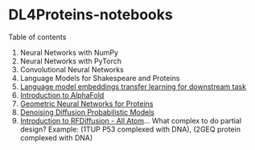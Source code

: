 # DL4Proteins-notebooks

Table of contents

1. Neural Networks with NumPy
2. Neural Networks with PyTorch
3. Convolutional Neural Networks
4. Language Models for Shakespeare and Proteins
5. [Language model embeddings transfer learning for downstream task](https://colab.research.google.com/drive/1u8OhKlsm_pcuB2vYWSR8JXQELY0YfDgq?usp=sharing)
6. [Introduction to AlphaFold](https://colab.research.google.com/drive/1eDrb1ZvvpzhTLyjGi8KGUc-oDpMz042g?usp=sharing)
7. [Geometric Neural Networks for Proteins](https://colab.research.google.com/drive/1VdnneRmaBTCfvZgnqZrfVR38xGKYTK2O?usp=sharing)
8. [Denoising Diffusion Probabilistic Models](https://drive.google.com/file/d/1mqGxFB58gw_69eIAywfJKowwIpMiWUI4/view?usp=sharing)
9. [Introduction to RFDiffusion - All Atom](https://colab.research.google.com/drive/1MXU2MNwKkjFlMjHM9R3NuqfdzwXyzl0q?usp=sharing)... What complex to do partial design? Example: (1TUP P53 complexed with DNA), (2GEQ protein complexed with DNA)
